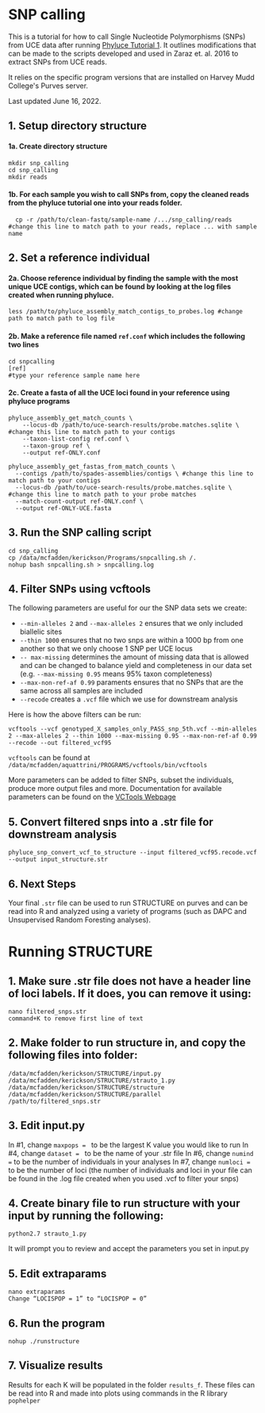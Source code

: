 # SNP calling
This is a tutorial for how to call Single Nucleotide Polymorphisms (SNPs) from UCE data after running [Phyluce Tutorial 1]([https://phyluce.readthedocs.io/en/latest/tutorial-one.html]). It outlines modifications that can be made to the scripts developed and used in Zaraz et. al. 2016 to extract SNPs from UCE reads.

It relies on the specific program versions that are installed on Harvey Mudd College's Purves server. 

Last updated June 16, 2022.  

## 1. Setup directory structure 

#### 1a. Create directory structure

    mkdir snp_calling
    cd snp_calling
    mkdir reads
    
#### 1b. For each sample you wish to call SNPs from, copy the cleaned reads from the phyluce tutorial one into your reads folder. 

	  cp -r /path/to/clean-fastq/sample-name /.../snp_calling/reads #change this line to match path to your reads, replace ... with sample name
  
## 2. Set a reference individual 

#### 2a. Choose reference individual by finding the sample with the most unique UCE contigs, which can be found by looking at the log files created when running phyluce.

    less /path/to/phyluce_assembly_match_contigs_to_probes.log #change path to match path to log file

#### 2b. Make a reference file named ``ref.conf`` which includes the following two lines
    
    cd snpcalling
    [ref] 
    #type your reference sample name here
    
#### 2c. Create a fasta of all the UCE loci found in your reference using phyluce programs

    phyluce_assembly_get_match_counts \
      	--locus-db /path/to/uce-search-results/probe.matches.sqlite \ #change this line to match path to your contigs
    	--taxon-list-config ref.conf \
    	--taxon-group ref \
    	--output ref-ONLY.conf
      
    phyluce_assembly_get_fastas_from_match_counts \
      --contigs /path/to/spades-assemblies/contigs \ #change this line to match path to your contigs
      --locus-db /path/to/uce-search-results/probe.matches.sqlite \ #change this line to match path to your probe matches
      --match-count-output ref-ONLY.conf \
      --output ref-ONLY-UCE.fasta 

## 3. Run the SNP calling script 

    cd snp_calling
    cp /data/mcfadden/kerickson/Programs/snpcalling.sh /.
    nohup bash snpcalling.sh > snpcalling.log

## 4. Filter SNPs using vcftools

The following parameters are useful for our the SNP data sets we create:
<ul>
<li> <code>--min-alleles 2</code> and <code>--max-alleles 2</code> ensures that we only included biallelic sites </li>
<li> <code>--thin 1000</code> ensures that no two snps are within a 1000 bp from one another so that we only choose 1 SNP per UCE locus </li>
<li> <code>-- max-missing</code>  determines the amount of missing data that is allowed and can be changed to balance yield and completeness in our data set (e.g. <code>--max-missing 0.95</code> means 95% taxon completeness) </li>
<li> <code>--max-non-ref-af 0.99</code> paraments ensures that no SNPs that are the same across all samples are included </li>
  <li> <code>--recode</code> creates a <code>.vcf</code> file which we use for downstream analysis </li>
</ul>

Here is how the above filters can be run: 

    vcftools --vcf genotyped_X_samples_only_PASS_snp_5th.vcf --min-alleles 2 --max-alleles 2 --thin 1000 --max-missing 0.95 --max-non-ref-af 0.99 --recode --out filtered_vcf95
    
``vcftools`` can be found at ``/data/mcfadden/aquattrini/PROGRAMS/vcftools/bin/vcftools``

More parameters can be added to filter SNPs, subset the individuals, produce more output files and more. Documentation for available parameters can be found on the [VCTools Webpage]([https://duckduckgo.com](http://vcftools.sourceforge.net/man_latest.html))

## 5. Convert filtered snps into a .str file for downstream analysis
		
    phyluce_snp_convert_vcf_to_structure --input filtered_vcf95.recode.vcf --output input_structure.str

## 6. Next Steps
Your final ``.str`` file can be used to run STRUCTURE on purves and can be read into R and analyzed using a variety of programs (such as DAPC and Unsupervised Random Foresting analyses). 

# Running STRUCTURE
## 1. Make sure .str file does not have a header line of loci labels. If it does, you can remove it using:
	nano filtered_snps.str
	command+K to remove first line of text 
	
## 2. Make folder to run structure in, and copy the following files into folder:
	/data/mcfadden/kerickson/STRUCTURE/input.py 
	/data/mcfadden/kerickson/STRUCTURE/strauto_1.py 
	/data/mcfadden/kerickson/STRUCTURE/structure 
	/data/mcfadden/kerickson/STRUCTURE/parallel
	/path/to/filtered_snps.str
## 3. Edit input.py
In #1, change ``maxpops = `` to be the largest K value you would like to run
In #4, change ``dataset = `` to be the name of your .str file
In #6, change ``numind =`` to be the number of individuals in your analyses 
In #7, change ``numloci =`` to be the number of loci
(the number of individuals and loci in your file can be found in the .log file created when you used .vcf to filter your snps) 

## 4. Create binary file to run structure with your input by running the following:
	python2.7 strauto_1.py
It will prompt you to review and accept the parameters you set in input.py

## 5. Edit extraparams
	nano extraparams
	Change “LOCISPOP = 1” to “LOCISPOP = 0”

## 6. Run the program
	nohup ./runstructure
	
## 7. Visualize results
Results for each K will be populated in the folder ``results_f``. These files can be read into R and made into plots using commands in the R library ``pophelper``

